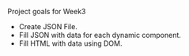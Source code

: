 Project goals for Week3

* Create JSON File.
* Fill JSON with data for each dynamic component.
* Fill HTML with data using DOM.